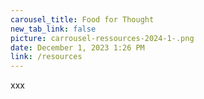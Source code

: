 ```yaml
---
carousel_title: Food for Thought
new_tab_link: false
picture: carrousel-ressources-2024-1-.png
date: December 1, 2023 1:26 PM
link: /resources
---
```

xxx